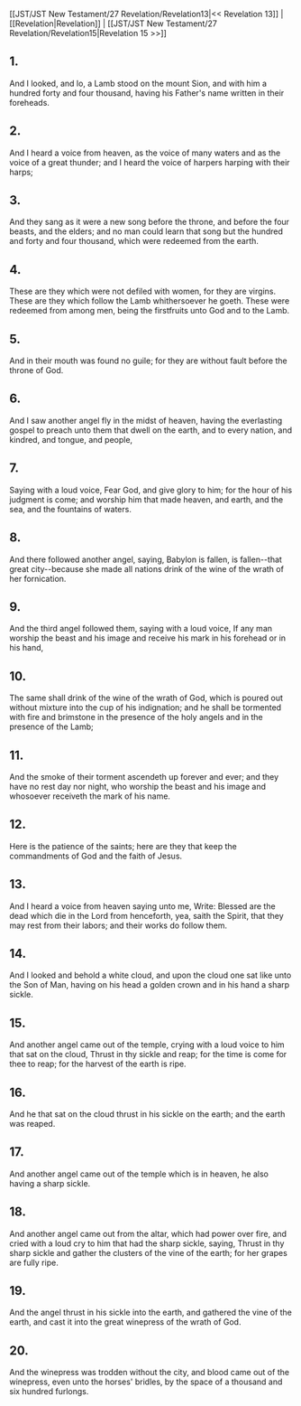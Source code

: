 [[JST/JST New Testament/27 Revelation/Revelation13|<< Revelation 13]] | [[Revelation|Revelation]] | [[JST/JST New Testament/27 Revelation/Revelation15|Revelation 15 >>]]
## 1.
And I looked, and lo, a Lamb stood on the mount Sion, and with him a hundred forty and four thousand, having his Father\'s name written in their foreheads.
## 2.
And I heard a voice from heaven, as the voice of many waters and as the voice of a great thunder; and I heard the voice of harpers harping with their harps;
## 3.
And they sang as it were a new song before the throne, and before the four beasts, and the elders; and no man could learn that song but the hundred and forty and four thousand, which were redeemed from the earth.
## 4.
These are they which were not defiled with women, for they are virgins. These are they which follow the Lamb whithersoever he goeth. These were redeemed from among men, being the firstfruits unto God and to the Lamb.
## 5.
And in their mouth was found no guile; for they are without fault before the throne of God.
## 6.
And I saw another angel fly in the midst of heaven, having the everlasting gospel to preach unto them that dwell on the earth, and to every nation, and kindred, and tongue, and people,
## 7.
Saying with a loud voice, Fear God, and give glory to him; for the hour of his judgment is come; and worship him that made heaven, and earth, and the sea, and the fountains of waters.
## 8.
And there followed another angel, saying, Babylon is fallen, is fallen\--that great city\--because she made all nations drink of the wine of the wrath of her fornication.
## 9.
And the third angel followed them, saying with a loud voice, If any man worship the beast and his image and receive his mark in his forehead or in his hand,
## 10.
The same shall drink of the wine of the wrath of God, which is poured out without mixture into the cup of his indignation; and he shall be tormented with fire and brimstone in the presence of the holy angels and in the presence of the Lamb;
## 11.
And the smoke of their torment ascendeth up forever and ever; and they have no rest day nor night, who worship the beast and his image and whosoever receiveth the mark of his name.
## 12.
Here is the patience of the saints; here are they that keep the commandments of God and the faith of Jesus.
## 13.
And I heard a voice from heaven saying unto me, Write: Blessed are the dead which die in the Lord from henceforth, yea, saith the Spirit, that they may rest from their labors; and their works do follow them.
## 14.
And I looked and behold a white cloud, and upon the cloud one sat like unto the Son of Man, having on his head a golden crown and in his hand a sharp sickle.
## 15.
And another angel came out of the temple, crying with a loud voice to him that sat on the cloud, Thrust in thy sickle and reap; for the time is come for thee to reap; for the harvest of the earth is ripe.
## 16.
And he that sat on the cloud thrust in his sickle on the earth; and the earth was reaped.
## 17.
And another angel came out of the temple which is in heaven, he also having a sharp sickle.
## 18.
And another angel came out from the altar, which had power over fire, and cried with a loud cry to him that had the sharp sickle, saying, Thrust in thy sharp sickle and gather the clusters of the vine of the earth; for her grapes are fully ripe.
## 19.
And the angel thrust in his sickle into the earth, and gathered the vine of the earth, and cast it into the great winepress of the wrath of God.
## 20.
And the winepress was trodden without the city, and blood came out of the winepress, even unto the horses\' bridles, by the space of a thousand and six hundred furlongs.


